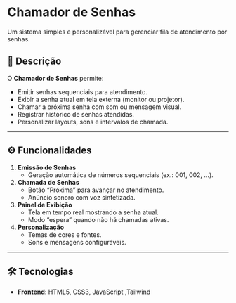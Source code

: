 # Chamador de Senhas

Um sistema simples e personalizável para gerenciar fila de atendimento por senhas. 

## 📝 Descrição

O **Chamador de Senhas** permite:
- Emitir senhas sequenciais para atendimento.  
- Exibir a senha atual em tela externa (monitor ou projetor).  
- Chamar a próxima senha com som ou mensagem visual.  
- Registrar histórico de senhas atendidas.  
- Personalizar layouts, sons e intervalos de chamada.  



---

## ⚙️ Funcionalidades

1. **Emissão de Senhas**  
   - Geração automática de números sequenciais (ex.: 001, 002, …).  
2. **Chamada de Senhas**  
   - Botão “Próxima” para avançar no atendimento.  
   - Anúncio sonoro com voz sintetizada.  
3. **Painel de Exibição**  
   - Tela em tempo real mostrando a senha atual.  
   - Modo “espera” quando não há chamadas ativas.  
4. **Personalização**  
   - Temas de cores e fontes.  
   - Sons e mensagens configuráveis.  

---

## 🛠️ Tecnologias

- **Frontend**: HTML5, CSS3, JavaScript ,Tailwind 


